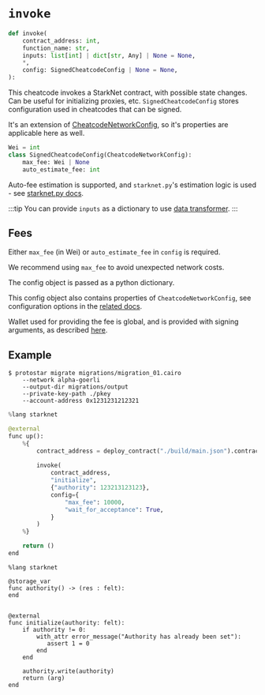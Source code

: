 # `invoke`

```python
def invoke(
    contract_address: int,
    function_name: str,
    inputs: list[int] | dict[str, Any] | None = None,
    *,
    config: SignedCheatcodeConfig | None = None,
):
```

This cheatcode invokes a StarkNet contract, with possible state changes. Can be useful for initializing proxies, etc.
`SignedCheatcodeConfig` stores configuration used in cheatcodes that can be signed.

It's an extension of [CheatcodeNetworkConfig](../03-network-config.md), so it's properties are applicable here as well.

```python
Wei = int
class SignedCheatcodeConfig(CheatcodeNetworkConfig):
    max_fee: Wei | None
    auto_estimate_fee: int
```

Auto-fee estimation is supported, and `starknet.py`'s estimation logic is used - see [starknet.py docs](https://starknetpy.readthedocs.io/en/latest/guide.html#automatic-fee-estimation).


:::tip
You can provide `inputs` as a dictionary to use [data transformer](./README.md#data-transformer).
:::

## Fees
Either `max_fee` (in Wei) or `auto_estimate_fee` in `config` is required.

We recommend using `max_fee` to avoid unexpected network costs.

The config object is passed as a python dictionary.

This config object also contains properties of `CheatcodeNetworkConfig`, see configuration options in the [related docs](../03-network-config.md).

Wallet used for providing the fee is global, and is provided with signing arguments, as described [here](../01-cli.md#signing-a-declaration).

## Example

```
$ protostar migrate migrations/migration_01.cairo
    --network alpha-goerli
    --output-dir migrations/output
    --private-key-path ./pkey
    --account-address 0x1231231212321
```

```python title="migrations/migration_01.cairo"
%lang starknet

@external
func up():
    %{ 
        contract_address = deploy_contract("./build/main.json").contract_address
        
        invoke(
            contract_address, 
            "initialize", 
            {"authority": 123213123123}, 
            config={
                "max_fee": 10000,
                "wait_for_acceptance": True,
            }
        )
    %}

    return ()
end
```

```cairo title="src/main.cairo"
%lang starknet

@storage_var
func authority() -> (res : felt):
end


@external
func initialize(authority: felt):
    if authority != 0:
        with_attr error_message("Authority has already been set"):
           assert 1 = 0
        end
    end
    
    authority.write(authority)
    return (arg)
end
```